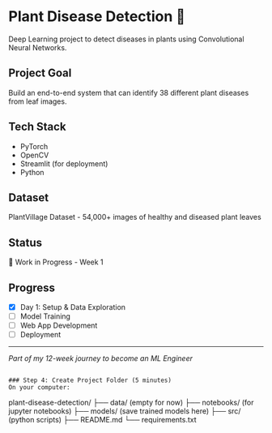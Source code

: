 # Plant Disease Detection 🌱

Deep Learning project to detect diseases in plants using Convolutional Neural Networks.

## Project Goal
Build an end-to-end system that can identify 38 different plant diseases from leaf images.

## Tech Stack
- PyTorch
- OpenCV
- Streamlit (for deployment)
- Python

## Dataset
PlantVillage Dataset - 54,000+ images of healthy and diseased plant leaves

## Status
🚧 Work in Progress - Week 1

## Progress
- [x] Day 1: Setup & Data Exploration
- [ ] Model Training
- [ ] Web App Development
- [ ] Deployment

---
*Part of my 12-week journey to become an ML Engineer*
```

### Step 4: Create Project Folder (5 minutes)
On your computer:
```
plant-disease-detection/
├── data/               (empty for now)
├── notebooks/          (for jupyter notebooks)
├── models/             (save trained models here)
├── src/                (python scripts)
├── README.md
└── requirements.txt
